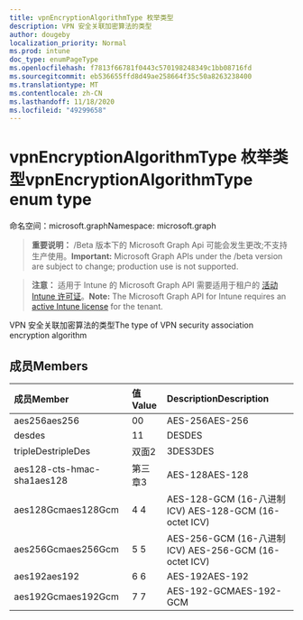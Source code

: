 ```yaml
---
title: vpnEncryptionAlgorithmType 枚举类型
description: VPN 安全关联加密算法的类型
author: dougeby
localization_priority: Normal
ms.prod: intune
doc_type: enumPageType
ms.openlocfilehash: f7813f66781f0443c570198248349c1bb08716fd
ms.sourcegitcommit: eb536655ffd8d49ae258664f35c50a8263238400
ms.translationtype: MT
ms.contentlocale: zh-CN
ms.lasthandoff: 11/18/2020
ms.locfileid: "49299658"
---
```

# <a name="vpnencryptionalgorithmtype-enum-type"></a><span data-ttu-id="76f2c-103">vpnEncryptionAlgorithmType 枚举类型</span><span class="sxs-lookup"><span data-stu-id="76f2c-103">vpnEncryptionAlgorithmType enum type</span></span>

<span data-ttu-id="76f2c-104">命名空间：microsoft.graph</span><span class="sxs-lookup"><span data-stu-id="76f2c-104">Namespace: microsoft.graph</span></span>

> <span data-ttu-id="76f2c-105">**重要说明：** /Beta 版本下的 Microsoft Graph Api 可能会发生更改;不支持生产使用。</span><span class="sxs-lookup"><span data-stu-id="76f2c-105">**Important:** Microsoft Graph APIs under the /beta version are subject to change; production use is not supported.</span></span>

> <span data-ttu-id="76f2c-106">**注意：** 适用于 Intune 的 Microsoft Graph API 需要适用于租户的 [活动 Intune 许可证](https://go.microsoft.com/fwlink/?linkid=839381)。</span><span class="sxs-lookup"><span data-stu-id="76f2c-106">**Note:** The Microsoft Graph API for Intune requires an [active Intune license](https://go.microsoft.com/fwlink/?linkid=839381) for the tenant.</span></span>

<span data-ttu-id="76f2c-107">VPN 安全关联加密算法的类型</span><span class="sxs-lookup"><span data-stu-id="76f2c-107">The type of VPN security association encryption algorithm</span></span>

## <a name="members"></a><span data-ttu-id="76f2c-108">成员</span><span class="sxs-lookup"><span data-stu-id="76f2c-108">Members</span></span>
|<span data-ttu-id="76f2c-109">成员</span><span class="sxs-lookup"><span data-stu-id="76f2c-109">Member</span></span>|<span data-ttu-id="76f2c-110">值</span><span class="sxs-lookup"><span data-stu-id="76f2c-110">Value</span></span>|<span data-ttu-id="76f2c-111">Description</span><span class="sxs-lookup"><span data-stu-id="76f2c-111">Description</span></span>|
|:---|:---|:---|
|<span data-ttu-id="76f2c-112">aes256</span><span class="sxs-lookup"><span data-stu-id="76f2c-112">aes256</span></span>|<span data-ttu-id="76f2c-113">0</span><span class="sxs-lookup"><span data-stu-id="76f2c-113">0</span></span>|<span data-ttu-id="76f2c-114">AES-256</span><span class="sxs-lookup"><span data-stu-id="76f2c-114">AES-256</span></span>|
|<span data-ttu-id="76f2c-115">des</span><span class="sxs-lookup"><span data-stu-id="76f2c-115">des</span></span>|<span data-ttu-id="76f2c-116">1</span><span class="sxs-lookup"><span data-stu-id="76f2c-116">1</span></span>|<span data-ttu-id="76f2c-117">DES</span><span class="sxs-lookup"><span data-stu-id="76f2c-117">DES</span></span>|
|<span data-ttu-id="76f2c-118">tripleDes</span><span class="sxs-lookup"><span data-stu-id="76f2c-118">tripleDes</span></span>|<span data-ttu-id="76f2c-119">双面</span><span class="sxs-lookup"><span data-stu-id="76f2c-119">2</span></span>|<span data-ttu-id="76f2c-120">3DES</span><span class="sxs-lookup"><span data-stu-id="76f2c-120">3DES</span></span>|
|<span data-ttu-id="76f2c-121">aes128-cts-hmac-sha1</span><span class="sxs-lookup"><span data-stu-id="76f2c-121">aes128</span></span>|<span data-ttu-id="76f2c-122">第三章</span><span class="sxs-lookup"><span data-stu-id="76f2c-122">3</span></span>|<span data-ttu-id="76f2c-123">AES-128</span><span class="sxs-lookup"><span data-stu-id="76f2c-123">AES-128</span></span>|
|<span data-ttu-id="76f2c-124">aes128Gcm</span><span class="sxs-lookup"><span data-stu-id="76f2c-124">aes128Gcm</span></span>|<span data-ttu-id="76f2c-125">4 </span><span class="sxs-lookup"><span data-stu-id="76f2c-125">4</span></span>|<span data-ttu-id="76f2c-126">AES-128-GCM (16-八进制 ICV) </span><span class="sxs-lookup"><span data-stu-id="76f2c-126">AES-128-GCM (16-octet ICV)</span></span>|
|<span data-ttu-id="76f2c-127">aes256Gcm</span><span class="sxs-lookup"><span data-stu-id="76f2c-127">aes256Gcm</span></span>|<span data-ttu-id="76f2c-128">5 </span><span class="sxs-lookup"><span data-stu-id="76f2c-128">5</span></span>|<span data-ttu-id="76f2c-129">AES-256-GCM (16-八进制 ICV) </span><span class="sxs-lookup"><span data-stu-id="76f2c-129">AES-256-GCM (16-octet ICV)</span></span>|
|<span data-ttu-id="76f2c-130">aes192</span><span class="sxs-lookup"><span data-stu-id="76f2c-130">aes192</span></span>|<span data-ttu-id="76f2c-131">6 </span><span class="sxs-lookup"><span data-stu-id="76f2c-131">6</span></span>|<span data-ttu-id="76f2c-132">AES-192</span><span class="sxs-lookup"><span data-stu-id="76f2c-132">AES-192</span></span>|
|<span data-ttu-id="76f2c-133">aes192Gcm</span><span class="sxs-lookup"><span data-stu-id="76f2c-133">aes192Gcm</span></span>|<span data-ttu-id="76f2c-134">7 </span><span class="sxs-lookup"><span data-stu-id="76f2c-134">7</span></span>|<span data-ttu-id="76f2c-135">AES-192-GCM</span><span class="sxs-lookup"><span data-stu-id="76f2c-135">AES-192-GCM</span></span>|




